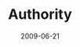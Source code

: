 ---
layout: message
category: message
series: "Roadmap For A Revolution"
title: "Authority"
date: 2009-06-21
audio-description: "Alli Patterson discusses why authority is an important component of a revolution."
audio: "http://s3.amazonaws.com/crossroadsaudiomessages/Roadmap5.mp3"
audio-title: "Authority"
audio-duration: "34&#58;47"
notes-description: " "
notes: "http://www.crossroads.net/players/media/hq/SN_06_13-14_09.pdf "
notes-title: "Authority (study notes)"
video-description: "Alli Patterson discusses why authority is a critical part of a revolution."
video-title: "Authority"
video: "https://s3.amazonaws.com/crossroadsvideomessages/Roadmap5.mp4"
program-description: ""
program: "http://www.crossroads.net/players/media/hq/0613_14Program.pdf"
program-title: "Authority (program)"
---